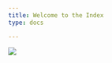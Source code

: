 ```yaml
---
title: Welcome to the Index
type: docs

---
```

[![](/uploads/Helmet1.png)](/stuffs/)
[](/uploads/2.png)
[](/uploads/1.png)
[](/uploads/Rubiks.png)
[](/uploads/Helmet2.png)